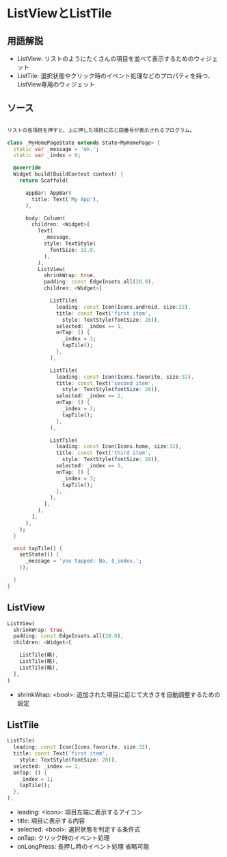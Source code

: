 # ListViewとListTile

## 用語解説

- ListView: リストのようにたくさんの項目を並べて表示するためのウィジェット
- ListTile: 選択状態やクリック時のイベント処理などのプロパティを持つ、ListView専用のウィジェット

## ソース

```dart

リストの各項目を押すと、上に押した項目に応じ田番号が表示されるプログラム。

class _MyHomePageState extends State<MyHomePage> {
  static var _message = 'ok.';
  static var _index = 0;

  @override
  Widget build(BuildContext context) {
    return Scaffold(

      appBar: AppBar(
        title: Text('My App'),
      ),

      body: Column(
        children: <Widget>[
          Text(
            _message,
            style: TextStyle(
              fontSize: 32.0,
            ),
          ),
          ListView(
            shrinkWrap: true,
            padding: const EdgeInsets.all(20.0),
            children: <Widget>[

              ListTile(
                leading: const Icon(Icons.android, size:32),
                title: const Text('first item',
                  style: TextStyle(fontSize: 28)),
                selected: _index == 1,
                onTap: () {
                  _index = 1;
                  tapTile();
                },
              ),

              ListTile(
                leading: const Icon(Icons.favorite, size:32),
                title: const Text('second item',
                  style: TextStyle(fontSize: 28)),
                selected: _index == 2,
                onTap: () {
                  _index = 2;
                  tapTile();
                },
              ),

              ListTile(
                leading: const Icon(Icons.home, size:32),
                title: const Text('third item',
                  style: TextStyle(fontSize: 28)),
                selected: _index == 3,
                onTap: () {
                  _index = 3;
                  tapTile();
                },
              ),
            ],
          ),
        ],
      ),
    );
  }

  void tapTile() {
    setState(() {
      _message = 'you tapped: No, $_index.';
    });

  }
}

```

## ListView

```dart
ListView(
  shrinkWrap: true,
  padding: const EdgeInsets.all(20.0),
  children: <Widget>[

    ListTile(略),
    ListTile(略),
    ListTile(略),
  ],
)
```

- shrinkWrap: \<bool\>: 追加された項目に応じて大きさを自動調整するための設定

## ListTile

```dart
ListTile(
  leading: const Icon(Icons.favorite, size:32),
  title: const Text('first item',
    style: TextStyle(fontSize: 28)),
  selected: _index == 1,
  onTap: () {
    _index = 1;
    tapTile();
  },
),
```

- leading: \<Icon\>: 項目左端に表示するアイコン
- title: 項目に表示する内容
- selected: \<bool\>: 選択状態を判定する条件式
- onTap: クリック時のイベント処理
- onLongPress: 長押し時のイベント処理 省略可能

